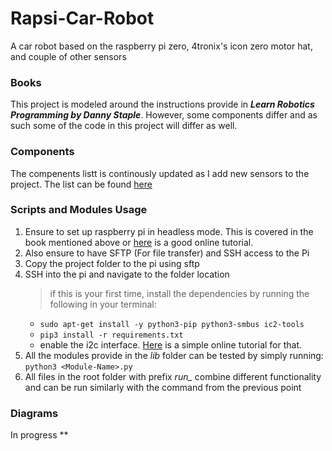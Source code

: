 # Rapsi-Car-Robot
A car robot based on the raspberry pi zero, 4tronix's icon zero motor hat, and couple of other sensors

### Books
This project is modeled around the instructions provide in ***Learn Robotics Programming by Danny Staple***. However, some components differ and as such some of the code in this project will differ as well.

### Components
The compenents listt is continously updated as I add new sensors to the project. The list can be found [here](./components.md)

### Scripts and Modules Usage
1. Ensure to set up raspberry pi in headless mode. This is covered in the book mentioned above or [here](https://www.tomshardware.com/reviews/raspberry-pi-headless-setup-how-to,6028.html) is a good online tutorial.
2. Also ensure to have SFTP (For file transfer) and SSH access to the Pi
3. Copy the project folder to the pi using sftp
4. SSH into the pi and navigate to the folder location
    > if this is your first time, install the dependencies by running the following in your terminal: 
    - `sudo apt-get install -y python3-pip python3-smbus ic2-tools`
    - `pip3 install -r requirements.txt`
    - enable the i2c interface. [Here](https://nl.mathworks.com/help/supportpkg/raspberrypiio/ref/enablei2c.html) is a simple online tutorial for that.
5. All the modules provide in the *lib* folder can be tested by simply running: `python3 <Module-Name>.py`
6. All files in the root folder with prefix *run_* combine different functionality and can be run similarly with the command from the previous point

### Diagrams
In progress **
